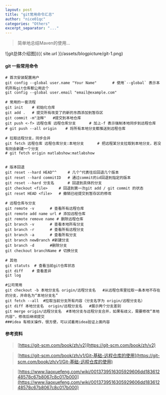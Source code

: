 ```yaml
---
layout: post
title: "git常用命令汇总"
author: "nice01qc"
categories: "Others"
excerpt_separator: "..."
---
```


> 简单地总结Maven的使用...

![git总体介绍图]({{ site.url }}/assets/blogpicture/git-1.png)

#### git 一些常用命令

```shell
# 首次安装配置用户
git config --global user.name "Your Name"		# 使用`--global` 表示本机所有git仓库都公用这个
git config --global user.email "email@example.com"

# 常用的一套流程
git init	# 初始化仓库 
git add . 	# 提交所有改变了的新的东西添加到暂存区
git commit -m"注释" 	#提交到本地仓库
git push <-f> 远程仓库 远程仓库分支      # 加上-f 表示强制本地同步到远程仓库
# git push --all origin    # 将所有本地分支都推送到远程仓库

# 拉取远程分支，同步合并
git fetch 远程仓库 远程仓库分支:本地分支 		# 把远程某分支拉取到本地分支，若没有则会新建一个分支
# git fetch origin matlabshow:matlabshow


# 版本回退
git reset --hard HEAD^^		# 几个^代表往后回退几个版本 
git reset --hard commitID	# 通过commit的id回退到指定的版本
git reset --hard 分支名      # 回退到具体的分支
git checkout <file>		# 回退到第一次git add / git commit 的状态
git reset HEAD <file> 	# 撤销已经提交到暂存区的修改

# 远程仓库与分支
git remote -v 		# 查看所有远程仓库
git remote add name url	# 添加远程仓库
git remote remove name # 删除远程仓库
git branch -v		# 查看本地所有分支
git branch -r 		# 查看所有远程分支
git branch -a 		# 查看所有分支
git branch newBranch #新建分支
git branch -d 		#删除分支
git checkout branchName # 切换分支

# 其他
git statuts  # 查看当前git仓库状态
git diff 	# 查看差异
git log

#公司常用
git checkout -b 本地分支名 origin/远程分支名   #从远程仓库里拉取一条本地不存在的分支，并命名为“本地分支名”
git fetch --all  #拉取当前分支所有内容（分支名字为 origin/远程分支名）
git diff 本地分支名  origin/远程分支名   #展示两个分支差别
git merge origin/远程分支名  #本地分支与远程分支合并，如果有歧义，需要修改“本地内容"，修改后继续提交
###idea 有相关操作，很方便，可以试着用idea验证上面内容
```



#### 参考资料

> [https://git-scm.com/book/zh/v2](https://git-scm.com/book/zh/v2)

> [https://git-scm.com/book/zh/v1/Git-基础-远程仓库的使用](https://git-scm.com/book/zh/v1/Git-基础-远程仓库的使用)

> [https://www.liaoxuefeng.com/wiki/0013739516305929606dd18361248578c67b8067c8c017b000](https://www.liaoxuefeng.com/wiki/0013739516305929606dd18361248578c67b8067c8c017b000)
>































